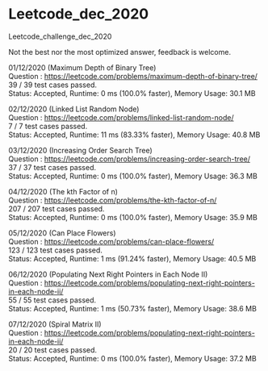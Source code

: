# Leetcode_dec_2020
Leetcode_challenge_dec_2020

Not the best nor the most optimized answer, feedback is welcome.


01/12/2020 (Maximum Depth of Binary Tree) \
Question : https://leetcode.com/problems/maximum-depth-of-binary-tree/ \
39 / 39 test cases passed.\
Status: Accepted, Runtime: 0 ms (100.0% faster), Memory Usage: 30.1 MB 

02/12/2020 (Linked List Random Node) \
Question : https://leetcode.com/problems/linked-list-random-node/ \
7 / 7 test cases passed.\
Status: Accepted, Runtime: 11 ms (83.33% faster), Memory Usage: 40.8 MB 

03/12/2020 (Increasing Order Search Tree) \
Question : https://leetcode.com/problems/increasing-order-search-tree/ \
37 / 37 test cases passed.\
Status: Accepted, Runtime: 0 ms (100.0% faster), Memory Usage: 36.3 MB 

04/12/2020 (The kth Factor of n) \
Question : https://leetcode.com/problems/the-kth-factor-of-n/ \
207 / 207 test cases passed.\
Status: Accepted, Runtime: 0 ms (100.0% faster), Memory Usage: 35.9 MB 

05/12/2020 (Can Place Flowers) \
Question : https://leetcode.com/problems/can-place-flowers/ \
123 / 123 test cases passed.\
Status: Accepted, Runtime: 1 ms (91.24% faster), Memory Usage: 40.5 MB 

06/12/2020 (Populating Next Right Pointers in Each Node II) \
Question : https://leetcode.com/problems/populating-next-right-pointers-in-each-node-ii/ \
55 / 55 test cases passed.\
Status: Accepted, Runtime: 1 ms (50.73% faster), Memory Usage: 38.6 MB 

07/12/2020 (Spiral Matrix II) \
Question : https://leetcode.com/problems/populating-next-right-pointers-in-each-node-ii/ \
20 / 20 test cases passed.\
Status: Accepted, Runtime: 0 ms (100.0% faster), Memory Usage: 37.2 MB 
